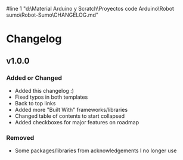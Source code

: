 #line 1 "d:\\Material Arduino y Scratch\\Proyectos code Arduino\\Robot sumo\\Robot-Sumo\\CHANGELOG.md"
# Changelog

## v1.0.0

### Added or Changed
- Added this changelog :)
- Fixed typos in both templates
- Back to top links
- Added more "Built With" frameworks/libraries
- Changed table of contents to start collapsed
- Added checkboxes for major features on roadmap

### Removed

- Some packages/libraries from acknowledgements I no longer use